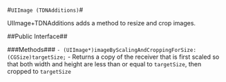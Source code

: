 #`UIImage (TDNAdditions)`#

UIImage+TDNAdditions adds a method to resize and crop images.

##Public Interface##

###Methods###
`- (UIImage*)imageByScalingAndCroppingForSize:(CGSize)targetSize;` - Returns a copy of the receiver that is first scaled so that both width and height are less than or equal to `targetSize`, then cropped to `targetSize`